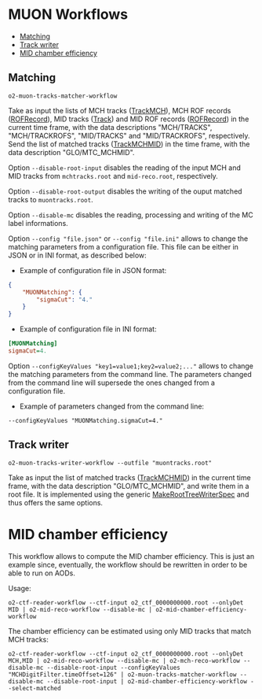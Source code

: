 <!-- doxy
\page refDetectorsMUONWorkflow Workflows
/doxy -->

# MUON Workflows

<!-- vim-markdown-toc GFM -->

* [Matching](#matching)
* [Track writer](#track-writer)
* [MID chamber efficiency](#mid-chamber-efficiency)

<!-- vim-markdown-toc -->

## Matching

```shell
o2-muon-tracks-matcher-workflow
```

Take as input the lists of MCH tracks ([TrackMCH](../../../DataFormats/Detectors/MUON/MCH/include/DataFormatsMCH/TrackMCH.h)), MCH ROF records ([ROFRecord](../../../DataFormats/Detectors/MUON/MCH/include/DataFormatsMCH/ROFRecord.h)), MID tracks ([Track](../../../DataFormats/Detectors/MUON/MID/include/DataFormatsMID/Track.h)) and MID ROF records ([ROFRecord](../../../DataFormats/Detectors/MUON/MID/include/DataFormatsMID/ROFRecord.h)) in the current time frame, with the data descriptions "MCH/TRACKS", "MCH/TRACKROFS", "MID/TRACKS" and "MID/TRACKROFS", respectively. Send the list of matched tracks ([TrackMCHMID](../../../DataFormats/Reconstruction/include/ReconstructionDataFormats/TrackMCHMID.h)) in the time frame, with the data description "GLO/MTC_MCHMID".

Option `--disable-root-input` disables the reading of the input MCH and MID tracks from `mchtracks.root` and `mid-reco.root`, respectively.

Option `--disable-root-output` disables the writing of the ouput matched tracks to `muontracks.root`.

Option `--disable-mc` disables the reading, processing and writing of the MC label informations.

Option `--config "file.json"` or `--config "file.ini"` allows to change the matching parameters from a configuration file. This file can be either in JSON or in INI format, as described below:

* Example of configuration file in JSON format:

```json
{
    "MUONMatching": {
        "sigmaCut": "4."
    }
}
```

* Example of configuration file in INI format:

```ini
[MUONMatching]
sigmaCut=4.
```

Option `--configKeyValues "key1=value1;key2=value2;..."` allows to change the matching parameters from the command line. The parameters changed from the command line will supersede the ones changed from a configuration file.

* Example of parameters changed from the command line:

```shell
--configKeyValues "MUONMatching.sigmaCut=4."
```

## Track writer

```shell
o2-muon-tracks-writer-workflow --outfile "muontracks.root"
```

Take as input the list of matched tracks ([TrackMCHMID](../../../DataFormats/Reconstruction/include/ReconstructionDataFormats/TrackMCHMID.h)) in the current time frame, with the data description "GLO/MTC_MCHMID", and write them in a root file. It is implemented using the generic [MakeRootTreeWriterSpec](../../../Framework/Utils/include/DPLUtils/MakeRootTreeWriterSpec.h) and thus offers the same options.

# MID chamber efficiency

This workflow allows to compute the MID chamber efficiency.
This is just an example since, eventually, the workflow should be rewritten in order to be able to run on AODs.

Usage:

```shell
o2-ctf-reader-workflow --ctf-input o2_ctf_0000000000.root --onlyDet MID | o2-mid-reco-workflow --disable-mc | o2-mid-chamber-efficiency-workflow
```

The chamber efficiency can be estimated using only MID tracks that match MCH tracks:

```shell
o2-ctf-reader-workflow --ctf-input o2_ctf_0000000000.root --onlyDet MCH,MID | o2-mid-reco-workflow --disable-mc | o2-mch-reco-workflow --disable-mc --disable-root-input --configKeyValues "MCHDigitFilter.timeOffset=126" | o2-muon-tracks-matcher-workflow --disable-mc --disable-root-input | o2-mid-chamber-efficiency-workflow --select-matched
```
